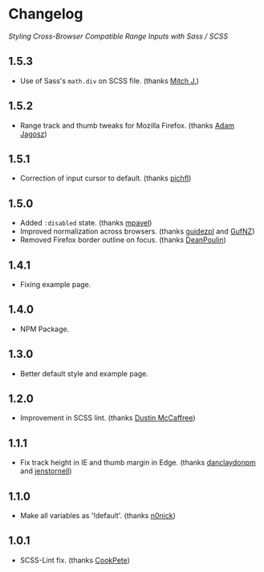 # Changelog
_Styling Cross-Browser Compatible Range Inputs with Sass / SCSS_

## 1.5.3
-   Use of Sass's `math.div` on SCSS file. (thanks [Mitch J.](https://github.com/toBeOfUse))

## 1.5.2
-   Range track and thumb tweaks for Mozilla Firefox. (thanks [Adam Jagosz](https://github.com/hyvyys))

## 1.5.1
-   Correction of input cursor to default. (thanks [pichfl](https://github.com/pichfl))

## 1.5.0
-   Added `:disabled` state. (thanks [mpavel](https://github.com/mpavel))
-   Improved normalization across browsers. (thanks [guidezpl](https://github.com/guidezpl) and [GufNZ](https://github.com/GufNZ))
-   Removed Firefox border outline on focus. (thanks [DeanPoulin](https://github.com/DeanPoulin))

## 1.4.1
-   Fixing example page.

## 1.4.0
-   NPM Package.

## 1.3.0
-   Better default style and example page.

## 1.2.0
-   Improvement in SCSS lint. (thanks [Dustin McCaffree](https://github.com/dMcCaffree))

## 1.1.1
-   Fix track height in IE and thumb margin in Edge. (thanks [danclaydonpm](https://github.com/danclaydonpm) and [jenstornell](https://github.com/jenstornell))

## 1.1.0
-   Make all variables as '!default'. (thanks [n0nick](https://github.com/n0nick))

## 1.0.1
-   SCSS-Lint fix. (thanks [CookPete](https://github.com/CookPete))
